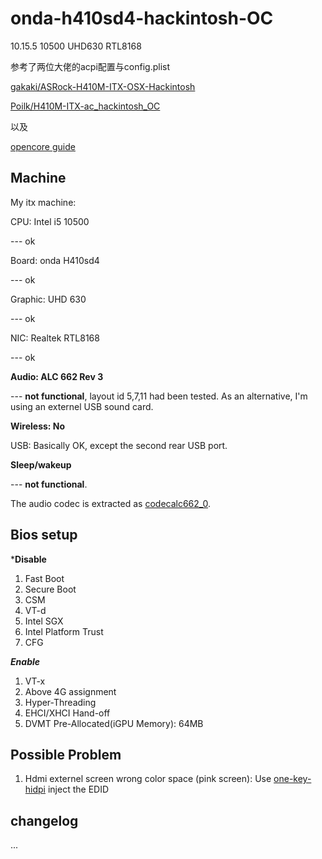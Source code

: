 # onda-h410sd4-hackintosh-OC

10.15.5 10500 UHD630 RTL8168

参考了两位大佬的acpi配置与config.plist

[gakaki/ASRock-H410M-ITX-OSX-Hackintosh](https://github.com/gakaki/ASRock-H410M-ITX-OSX-Hackintosh)

[Poilk/H410M-ITX-ac_hackintosh_OC](https://github.com/Poilk/H410M-ITX-ac_hackintosh_OC)

以及

[opencore guide](https://dortania.github.io/OpenCore-Desktop-Guide/config.plist/comet-lake.html)

## Machine

My itx machine:

CPU: Intel i5 10500

--- ok

Board: onda H410sd4

--- ok

Graphic: UHD 630

--- ok

NIC: Realtek RTL8168

--- ok

**Audio: ALC 662 Rev 3**

--- **not functional**, layout id 5,7,11 had been tested. As an alternative, I'm using an externel USB sound card.

**Wireless: No**

USB: Basically OK, except the second rear USB port.

**Sleep/wakeup**

--- **not functional**.

The audio codec is extracted as [codecalc662_0](./codecalc662_0).

## Bios setup

***Disable**
1. Fast Boot
2. Secure Boot
3. CSM
4. VT-d
5. Intel SGX
6. Intel Platform Trust
7. CFG

***Enable***

1. VT-x
2. Above 4G assignment
3. Hyper-Threading
4. EHCI/XHCI Hand-off
5. DVMT Pre-Allocated(iGPU Memory): 64MB

## Possible Problem

1. Hdmi externel screen wrong color space (pink screen): Use [one-key-hidpi](https://github.com/xzhih/one-key-hidpi) inject the EDID

## changelog

...
